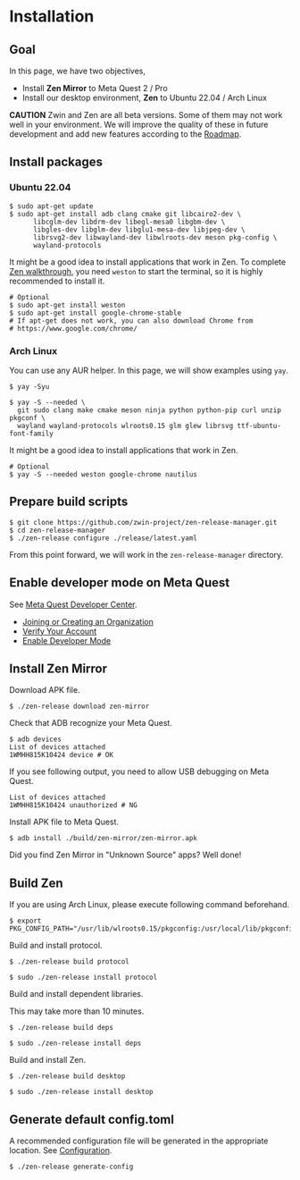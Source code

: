 # Installation

## Goal

In this page, we have two objectives,

- Install **Zen Mirror** to Meta Quest 2 / Pro
- Install our desktop environment, **Zen** to Ubuntu 22.04 / Arch Linux

<!-- TODO: Link to the description of Zen and Zen Mirror -->

**CAUTION**
Zwin and Zen are all beta versions. Some of them may not work well in your environment.
We will improve the quality of these in future development and add new features according to the [Roadmap](/en/roadmap).

## Install packages

### Ubuntu 22.04

```shell
$ sudo apt-get update
$ sudo apt-get install adb clang cmake git libcairo2-dev \
      libcglm-dev libdrm-dev libegl-mesa0 libgbm-dev \
      libgles-dev libglm-dev libglu1-mesa-dev libjpeg-dev \
      librsvg2-dev libwayland-dev libwlroots-dev meson pkg-config \
      wayland-protocols
```

It might be a good idea to install applications that work in Zen. To complete [Zen walkthrough](/en/getting_started/zen_walkthrough), you need `weston` to start the terminal, so it is highly recommended to install it.

```shell
# Optional
$ sudo apt-get install weston
$ sudo apt-get install google-chrome-stable
# If apt-get does not work, you can also download Chrome from
# https://www.google.com/chrome/
```

### Arch Linux

You can use any AUR helper. In this page, we will show examples using `yay`.

```shell
$ yay -Syu
```

```shell
$ yay -S --needed \
  git sudo clang make cmake meson ninja python python-pip curl unzip pkgconf \
  wayland wayland-protocols wlroots0.15 glm glew librsvg ttf-ubuntu-font-family
```

It might be a good idea to install applications that work in Zen.

```shell
# Optional
$ yay -S --needed weston google-chrome nautilus
```

## Prepare build scripts

```shell
$ git clone https://github.com/zwin-project/zen-release-manager.git
$ cd zen-release-manager
$ ./zen-release configure ./release/latest.yaml
```

From this point forward, we will work in the `zen-release-manager` directory.

## Enable developer mode on Meta Quest

See [Meta Quest Developer Center](https://developer.oculus.com/documentation/native/android/mobile-device-setup/ "Device Setup").

- [Joining or Creating an Organization](https://developer.oculus.com/documentation/native/android/mobile-device-setup/#joining-or-creating-an-organization)
- [Verify Your Account](https://developer.oculus.com/documentation/native/android/mobile-device-setup/#verify-your-account)
- [Enable Developer Mode](https://developer.oculus.com/documentation/native/android/mobile-device-setup/#enable-developer-mode)

## Install Zen Mirror

Download APK file.

```shell
$ ./zen-release download zen-mirror
```

Check that ADB recognize your Meta Quest.

```shell
$ adb devices
List of devices attached
1WMHH815K10424 device # OK
```

If you see following output, you need to allow USB debugging on Meta Quest.

```shell
List of devices attached
1WMHH815K10424 unauthorized # NG
```

Install APK file to Meta Quest.

```shell
$ adb install ./build/zen-mirror/zen-mirror.apk
```

Did you find Zen Mirror in "Unknown Source" apps? Well done!

## Build Zen

If you are using Arch Linux, please execute following command beforehand.

```shell
$ export PKG_CONFIG_PATH="/usr/lib/wlroots0.15/pkgconfig:/usr/local/lib/pkgconfig:/usr/local/lib64/pkgconfig:${PKG_CONFIG_PATH}"
```

Build and install protocol.

```shell
$ ./zen-release build protocol
```

```shell
$ sudo ./zen-release install protocol
```

Build and install dependent libraries.

This may take more than 10 minutes.

```shell
$ ./zen-release build deps
```

```shell
$ sudo ./zen-release install deps
```

Build and install Zen.

```shell
$ ./zen-release build desktop
```

```shell
$ sudo ./zen-release install desktop
```

## Generate default config.toml

A recommended configuration file will be generated in the appropriate location.
See [Configuration](/en/getting_started/configuration).
```shell
$ ./zen-release generate-config
```

